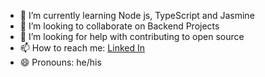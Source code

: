 - 🌱 I’m currently learning Node js, TypeScript and Jasmine
- 👯 I’m looking to collaborate on Backend Projects
- 🤔 I’m looking for help with contributing to open source
- 📫 How to reach me: [Linked In](https://www.linkedin.com/in/mahmoud-hosam)
- 😄 Pronouns: he/his
